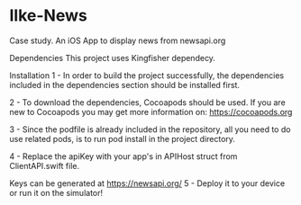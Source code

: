 # Ilke-News
Case study.
An iOS App to display news from newsapi.org

Dependencies
This project uses Kingfisher dependecy.

Installation
1 - In order to build the project successfully, the dependencies included in the dependencies section should be installed first.

2 - To download the dependencies, Cocoapods should be used. If you are new to Cocoapods you may get more information on: https://cocoapods.org

3 - Since the podfile is already included in the repository, all you need to do use related pods, is to run pod install in the project directory.

4 - Replace the apiKey with your app's in APIHost struct from ClientAPI.swift file.

Keys can be generated at https://newsapi.org/
5 - Deploy it to your device or run it on the simulator!
